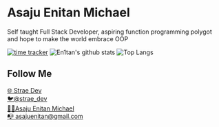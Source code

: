 # Asaju Enitan Michael

Self taught Full Stack Developer, aspiring function programming polygot and hope to make the world embrace OOP

[![time tracker](https://wakatime.com/badge/github/en1tan/en1tan.svg)](https://wakatime.com/share/@x1k/aa8c6207-505c-48fd-a036-93e518ba6c2c.svg)
![En1tan's github stats](https://github-readme-stats.vercel.app/api?username=en1tan&show_icons=true&theme=nightowl)
![Top Langs](https://github-readme-stats.vercel.app/api/top-langs/?username=en1tan&theme=nightowl)

## Follow Me

[🌐 Strae Dev](https://strae.dev) <br />
[🐦@strae_dev](https://twitter.com/strae_dev) <br />
[👨‍💼Asaju Enitan Michael](https://linkedin.com/in/asaju-enitan-michael) <br />
[📭 asajuenitan@gmail.com](mailto:asajuenitan@gmail.com) <br />
<br />
